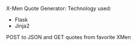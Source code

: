 X-Men Quote Generator:
Technology used: 
- Flask 
- Jinja2

POST to JSON and GET quotes from favorite XMen